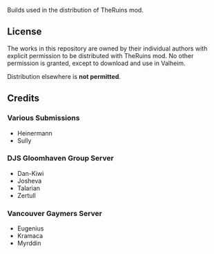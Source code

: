 Builds used in the distribution of TheRuins mod.

## License
The works in this repository are owned by their individual authors with explicit permission to be distributed with TheRuins mod. No other permission is granted, except to download and use in Valheim.

Distribution elsewhere is **not permitted**.

## Credits

### Various Submissions
- Heinermann
- Sully

### DJS Gloomhaven Group Server
- Dan-Kiwi
- Josheva
- Talarian
- Zertull

### Vancouver Gaymers Server
- Eugenius
- Kramaca
- Myrddin
